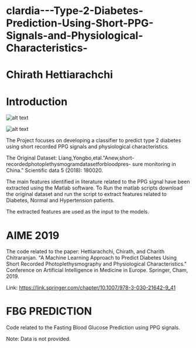 # clardia---Type-2-Diabetes-Prediction-Using-Short-PPG-Signals-and-Physiological-Characteristics-
# Chirath Hettiarachchi 

# Introduction

![alt text](https://github.com/[chirathyh]/[clardia---Type-2-Diabetes-Prediction-Using-Short-PPG-Signals-and-Physiological-Characteristics-]/extra/[master]/blob1.png?raw=true)

![alt text](https://github.com/chirathyh/clardia---Type-2-Diabetes-Prediction-Using-Short-PPG-Signals-and-Physiological-Characteristics-/blob/master/extra/blob1.png)


The Project focuses on developing a classifier to predict type 2 diabetes using short recorded PPG signals and physiological characteristics.

The Original Dataset: 
Liang,Yongbo,etal."Anew,short-recordedphotoplethysmogramdatasetforbloodpres- sure monitoring in China." Scientific data 5 (2018): 180020.

The main features identified in literature related to the PPG signal have been extracted using the Matlab software. 
To Run the matlab scripts download the original dataset and run the script to extract features related to Diabetes, Normal and Hypertension patients. 

The extracted features are used as the input to the models.

# AIME 2019
The code related to the paper: 
Hettiarachchi, Chirath, and Charith Chitraranjan. "A Machine Learning Approach to Predict Diabetes Using Short Recorded Photoplethysmography and Physiological Characteristics." Conference on Artificial Intelligence in Medicine in Europe. Springer, Cham, 2019.

Link: https://link.springer.com/chapter/10.1007/978-3-030-21642-9_41

# FBG PREDICTION
Code related to the Fasting Blood Glucose Prediction using PPG signals. 

Note: Data is not provided. 
